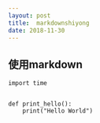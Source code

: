 ```yaml
---
layout: post
title:  markdownshiyong
date: 2018-11-30
---
```



## 使用markdown


```
import time


def print_hello():
	print("Hello World")


```

